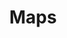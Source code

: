 ---
title: "Maps"
summary: "Maps is the recording name used by Northampton-based musician James Chapman."
image: "maps.jpg"
---